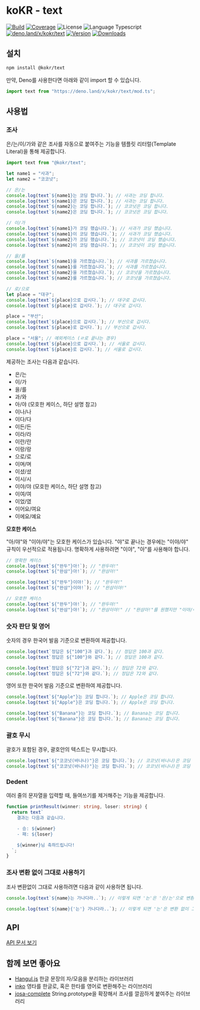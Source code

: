 # koKR - text

<p>
  <a href="https://github.com/wan2land/kokr/actions"><img alt="Build" src="https://img.shields.io/github/actions/workflow/status/wan2land/kokr/ci.yml?branch=main&logo=github&style=flat-square" /></a>
  <a href="https://codecov.io/gh/wan2land/kokr"><img alt="Coverage" src="https://img.shields.io/codecov/c/gh/wan2land/kokr?style=flat-square" /></a>
  <img alt="License" src="https://img.shields.io/npm/l/@kokr/text.svg?style=flat-square" />
  <img alt="Language Typescript" src="https://img.shields.io/badge/language-Typescript-007acc.svg?style=flat-square" />
  <br />
  <a href="https://deno.land/x/kokr/text"><img alt="deno.land/x/kokr/text" src="https://img.shields.io/badge/dynamic/json?url=https://raw.githubusercontent.com/wan2land/kokr/main/deno.json&query=$.version&display_name=tag&label=deno.land/x/kokr@&style=flat-square&logo=deno&labelColor=000&color=777&suffix=/text" /></a>
  <a href="https://www.npmjs.com/package/@kokr/text"><img alt="Version" src="https://img.shields.io/npm/v/@kokr/text.svg?style=flat-square&logo=npm" /></a>
  <a href="https://npmcharts.com/compare/@kokr/text?minimal=true"><img alt="Downloads" src="https://img.shields.io/npm/dt/@kokr/text.svg?style=flat-square" /></a>
</p>

## 설치

```bash
npm install @kokr/text
```

만약, Deno를 사용한다면 아래와 같이 import 할 수 있습니다.

```typescript
import text from "https://deno.land/x/kokr/text/mod.ts";
```

## 사용법

### 조사

은/는/이/가와 같은 조사를 자동으로 붙여주는 기능을 템플릿 리터럴(Template
Literal)을 통해 제공합니다.

```typescript
import text from "@kokr/text";

let name1 = "사과";
let name2 = "코코넛";

// 은/는
console.log(text`${name1}는 코딩 합니다.`); // 사과는 코딩 합니다.
console.log(text`${name1}은 코딩 합니다.`); // 사과는 코딩 합니다.
console.log(text`${name2}는 코딩 합니다.`); // 코코넛은 코딩 합니다.
console.log(text`${name2}은 코딩 합니다.`); // 코코넛은 코딩 합니다.

// 이/가
console.log(text`${name1}가 코딩 했습니다.`); // 사과가 코딩 했습니다.
console.log(text`${name1}이 코딩 했습니다.`); // 사과가 코딩 했습니다.
console.log(text`${name2}가 코딩 했습니다.`); // 코코넛이 코딩 했습니다.
console.log(text`${name2}이 코딩 했습니다.`); // 코코넛이 코딩 했습니다.

// 을/를
console.log(text`${name1}을 가르쳤습니다.`); // 사과를 가르쳤습니다.
console.log(text`${name1}를 가르쳤습니다.`); // 사과를 가르쳤습니다.
console.log(text`${name2}을 가르쳤습니다.`); // 코코넛을 가르쳤습니다.
console.log(text`${name2}를 가르쳤습니다.`); // 코코넛을 가르쳤습니다.

// 로/으로
let place = "대구";
console.log(text`${place}으로 갑시다.`); // 대구로 갑시다.
console.log(text`${place}로 갑시다.`); // 대구로 갑시다.

place = "부산";
console.log(text`${place}으로 갑시다.`); // 부산으로 갑시다.
console.log(text`${place}로 갑시다.`); // 부산으로 갑시다.

place = "서울"; // 예외케이스 (ㄹ로 끝나는 경우)
console.log(text`${place}으로 갑시다.`); // 서울로 갑시다.
console.log(text`${place}로 갑시다.`); // 서울로 갑시다.
```

제공하는 조사는 다음과 같습니다.

- 은/는
- 이/가
- 을/를
- 과/와
- 아/야 (모호한 케이스, 하단 설명 참고)
- 이나/나
- 이다/다
- 이든/든
- 이라/라
- 이란/란
- 이랑/랑
- 으로/로
- 이며/며
- 이셨/셨
- 이시/시
- 이야/야 (모호한 케이스, 하단 설명 참고)
- 이여/여
- 이었/였
- 이어요/여요
- 이에요/예요

**모호한 케이스**

"아/야"와 "이야/야"는 모호한 케이스가 있습니다. "야"로 끝나는 경우에는 "이야/야"
규칙이 우선적으로 적용됩니다. 명확하게 사용하려면 "이야", "아"를 사용해야
합니다.

```typescript
// 명확한 케이스
console.log(text`${"완두"}아!`); // "완두야!"
console.log(text`${"완삼"}아!`); // "완삼아!"

console.log(text`${"완두"}이야!`); // "완두야!"
console.log(text`${"완삼"}이야!`); // "완삼이야!"

// 모호한 케이스
console.log(text`${"완두"}야!`); // "완두야!"
console.log(text`${"완삼"}야!`); // "완삼이야!" // "완삼아!"를 원했지만 "이야/야" 규칙이 우선.
```

### 숫자 판단 및 영어

숫자의 경우 한국어 발음 기준으로 변환하여 제공합니다.

```typescript
console.log(text`정답은 ${"100"}과 같다.`); // 정답은 100과 같다.
console.log(text`정답은 ${"100"}와 같다.`); // 정답은 100과 같다.

console.log(text`정답은 ${"72"}과 같다.`); // 정답은 72와 같다.
console.log(text`정답은 ${"72"}와 같다.`); // 정답은 72와 같다.
```

영어 또한 한국어 발음 기준으로 변환하여 제공합니다.

```typescript
console.log(text`${"Apple"}는 코딩 합니다.`); // Apple은 코딩 합니다.
console.log(text`${"Apple"}은 코딩 합니다.`); // Apple은 코딩 합니다.

console.log(text`${"Banana"}는 코딩 합니다.`); // Banana는 코딩 합니다.
console.log(text`${"Banana"}은 코딩 합니다.`); // Banana는 코딩 합니다.
```

### 괄호 무시

괄호가 포함된 경우, 괄호안의 텍스트는 무시합니다.

```typescript
console.log(text`${"코코넛(바나나)"}은 코딩 합니다.`); // 코코넛(바나나)은 코딩 합니다.
console.log(text`${"코코넛(바나나)"}는 코딩 합니다.`); // 코코넛(바나나)은 코딩 합니다.
```

### Dedent

여러 줄의 문자열을 입력할 때, 들여쓰기를 제거해주는 기능을 제공합니다.

```typescript
function printResult(winner: string, loser: string) {
  return text`
    결과는 다음과 같습니다.

    - 승: ${winner}
    - 패: ${loser}

    ${winner}님 축하드립니다!
  `;
}
```

### 조사 변환 없이 그대로 사용하기

조사 변환없이 그대로 사용하려면 다음과 같이 사용하면 됩니다.

```typescript
console.log(text`${name}는 가나다라..`); // 이렇게 되면 '는'은 '은/는'으로 변환됩니다.

console.log(text`${name}{'는'} 가나다라..`); // 이렇게 되면 '는'은 변환 없이 그대로 출력됩니다.
```

## API

[API 문서 보기](https://deno.land/x/kokr/text/mod.ts)

## 함께 보면 좋아요

- [Hangul.js](https://github.com/e-/Hangul.js) 한글 문장의 자/모음을 분리하는
  라이브러리
- [inko](https://github.com/738/inko) 영타를 한글로, 혹은 한타를 영어로
  변환해주는 라이브러리
- [josa-complete](https://github.com/rycont/josa-complete) String.prototype을
  확장해서 조사를 깔끔하게 붙여주는 라이브러리

